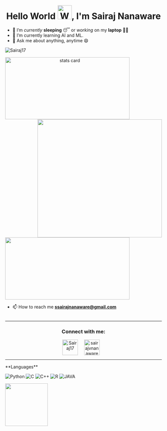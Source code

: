 <h1 align="center"> Hello World <img src="https://raw.githubusercontent.com/nixin72/nixin72/master/wave.gif" 
         alt="Waving hand animated gif"
         height="45"
         width="45" />, I'm Sairaj Nanaware</h1>
<div>

- 🔭 I’m *currently* **sleeping** 😴 or *working* on my **laptop** 👨‍💻
- 🌱 I’m currently learning AI and ML.
- 💬 Ask me about anything, anytime 😄
         
</div>
<p align="left"> <img src="https://komarev.com/ghpvc/?username=Sairaj17&label=Profile%20views&color=0e75b6&style=flat" alt="Sairaj17" /> </p>
<p>
<a align= "center" href="https://github.com/Sairaj17">
<img alt= "stats card" height="200px" width="400" src="https://github-readme-streak-stats.herokuapp.com/?user=Sairaj17&theme=radical">
<img align="right" height="380" width="400" src="https://camo.githubusercontent.com/9afefcbff89a66b497e623146404d0e0d51fd46d9cd4039f8580a339a2ad9cbc/68747470733a2f2f6d69726f2e6d656469756d2e636f6d2f6d61782f323830302f312a4255376630324c655165454c7a747178613865436d772e676966" /> </a>
</p>
<img height="200px" width="400" src="https://github-readme-stats.vercel.app/api?username=Sairaj17&count_private=true&theme=radical&show_icons=true" />

<!-- <p align="left"> <a href="https://twitter.com/sairajvnanaware" target="blank"><img src="https://img.shields.io/twitter/follow/sairajvnanaware?logo=twitter&style=for-the-badge" alt="@sairajvnanaware" /></a> </p> -->

- 📫 How to reach me **ssairajnanaware@gmail.com**
<br><br>
<hr>

<h3 align="center">Connect with me:</h3>
<p align="center">
<a href="https://www.linkedin.com/in/sairaj-nanaware-081a9614a/" target="blank"><img align="center" src="https://img.icons8.com/cute-clipart/64/000000/linkedin.png" alt="Sairaj17" height="50" width="50" /></a>&nbsp;&nbsp;&nbsp;&nbsp;
<a href="https://twitter.com/@sairajvnanaware" target="blank"><img align="center" src="https://img.icons8.com/cute-clipart/64/000000/twitter.png" alt="sairajvnanaware" height="50" width="50" /></a> &nbsp;&nbsp;&nbsp;
</p>
<hr>
**Languages**

![Python](https://img.shields.io/badge/-Python-black?style=for-the-badge&logo=Python)
![C](https://img.shields.io/badge/-C-00599C?style=for-the-badge&logo=c)
![C++](https://img.shields.io/badge/-C++-black?style=for-the-badge&logo=C++)
![R](https://img.shields.io/badge/-R-00599C?style=for-the-badge&logo=R)
![JAVA](https://img.shields.io/badge/-java-00599C?style=for-the-badge&logo=java)

<img height="137px" src="https://github-readme-stats.vercel.app/api/top-langs/?username=Sairaj17&hide=html&hide_title=true&hide_border=true&layout=compact&langs_count=8&text_color=000&icon_color=fff&bg_color=0,52fa5a,4dfcff,c64dff&theme=graywhite" />
